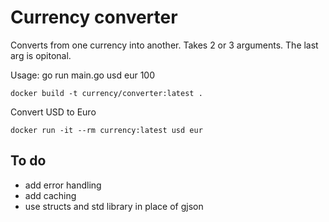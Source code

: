 Currency converter
=======================
Converts from one currency into another. Takes 2 or 3 arguments. The last arg is opitonal. 

Usage: go run main.go usd eur 100

```
docker build -t currency/converter:latest .
```

Convert USD to Euro

```
docker run -it --rm currency:latest usd eur
```

To do
------------
 - add error handling
 - add caching
 - use structs and std library in place of gjson
